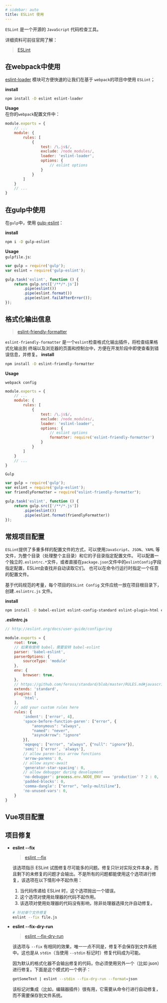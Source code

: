 ```yaml
---
# sidebar: auto
title: ESLint 使用
---
```


`ESLint` 是一个开源的 `JavaScript` 代码检查工具。

详细资料可前往官网了解：
> [ESLint](https://cn.eslint.org/)

## 在webpack中使用

[eslint-loader](https://www.npmjs.com/package/eslint-loader) 模块可方便快速的让我们在基于 `webpack`的项目中使用 `ESLint`；

__install__
``` bash
npm install -D eslint eslint-loader
```
__Usage__<br />
在你的`webpack`配置文件中：
``` js
module.exports = {
    // ...
    module: {
        rules: [
            {
                test: /\.js$/,
                exclude: /node_modules/,
                loader: 'eslint-loader',
                options: {
                    // eslint options
                }
            }
        ]
    }
    // ...
}
```

## 在gulp中使用

在`gulp`中，使用 [gulp-eslint](https://www.npmjs.com/package/gulp-eslint)：

__install__
``` bash
npm i -D gulp-eslint
```
__Usage__<br />
`gulpfile.js`:
```js
var gulp = require('gulp');
var eslint = require('gulp-eslint');

gulp.task('eslint', function () {
    return gulp.src(['/**/*.js'])
        .pipe(eslint())
        .pipe(eslint.format())
        .pipe(eslint.failAfterError());
});
```

## 格式化输出信息
> [eslint-friendly-formatter](https://www.npmjs.com/package/eslint-friendly-formatter)

`eslint-friendly-formatter` 是一个`eslint`检查格式化输出插件，将检查结果格式化输出到 终端以及浏览器的页面和控制台中，方便在开发阶段中即使查看到错误信息，并修复。
__install__
``` bash
npm install -D eslint-friendly-formatter
```
__Usage__

`webpack config`
``` js
module.exports = {
    // ...
    module: {
        rules: [
            {
                test: /\.js$/,
                exclude: /node_modules/,
                loader: 'eslint-loader',
                options: {
                    // eslint options
                    formatter: require('eslint-friendly-formatter')
                }
            }
        ]
    }
    // ...
}
```
`Gulp`
``` js
var gulp = require('gulp');
var eslint = require('gulp-eslint');
var friendlyFormatter = require("eslint-friendly-formatter");

gulp.task('eslint', function () {
    return gulp.src(['/**/*.js'])
        .pipe(eslint())
        .pipe(eslint.format(friendlyFormatter))
});

```

## 常规项目配置

`ESLint`提供了多重多样的配置文件的方式，可以使用`JavaScript`、`JSON`、`YAML` 等文件，为整个目录（处理整个主目录）和它的子目录指定配置文件。
可以配置一个独立的`.eslintrc.*`文件，或者直接在`package.json`文件中的`eslintConfig`字段指定配置，ESLint会查找并自动读取它们。
也可以在命令行运行时指定一个任意的配置文件。

基于代码规范的考量，每个项目的`ESLint Config` 文件应统一放在项目根目录下，创建`.eslintrc.js` 文件。

__install__

``` bash
npm install -D babel-eslint eslint-config-standard eslint-plugin-html eslint-plugin-standard
```

__.eslintrc.js__
``` js
// http://eslint.org/docs/user-guide/configuring

module.exports = {
    root: true,
    // 如果有使用 babel，需要安转 babel-eslint
    parser: 'babel-eslint',
    parserOptions: {
        sourceType: 'module'
    },
    env: {
        browser: true,
    },
    // https://github.com/feross/standard/blob/master/RULES.md#javascript-standard-style
    extends: 'standard',
    plugins: [
        'html',
    ],
    // add your custom rules here
    rules: {
        'indent': ['error', 4],
        'space-before-function-paren': ["error", {
            "anonymous": "always",
            "named": "never",
            "asyncArrow": "ignore"
        }],
        'eqeqeq': ["error", "always", {"null": "ignore"}],
        'semi': ['error', 'always'],
        // allow paren-less arrow functions
        'arrow-parens': 0,
        // allow async-await
        'generator-star-spacing': 0,
        // allow debugger during development
        'no-debugger': process.env.NODE_ENV === 'production' ? 2 : 0,
        'padded-blocks': 0,
        'comma-dangle': ["error", "only-multiline"],
        'no-unused-vars': 0,
    }
}
```

## Vue项目配置



## 项目修复

* **eslint --fix**

  > [eslint --fix](https://cn.eslint.org/docs/user-guide/command-line-interface#--fix)

  该选项指示 ESLint 试图修复尽可能多的问题。修复只针对实际文件本身，而且剩下的未修复的问题才会输出。不是所有的问题都能使用这个选项进行修复，该选项在以下情形中不起作用：

  1. 当代码传递给 ESLint 时，这个选项抛出一个错误。
  2. 这个选项对使用处理器的代码不起作用。
  3. 该选项对使用处理器的代码没有影响，除非处理器选择允许自动修复。

  ``` bash
  # 针对单个文件修复
  eslint --fix file.js
  ```

* **eslint --fix-dry-run**

  > [eslint --fix-dry-run](https://cn.eslint.org/docs/user-guide/command-line-interface#--fix-dry-run)

  该选项与 `--fix` 有相同的效果，唯一一点不同是，修复不会保存到文件系统中。这也是从 `stdin`（当使用 `--stdin` 标记时）修复代码成为可能。

  因为默认的格式化器不会输出修复的代码，你必须使用另外一个（比如 json）进行修复。下面是这个模式的一个例子：
  ``` bash
  getSomeText | eslint --stdin --fix-dry-run --format=json
  ```
  该标记对集成（比如，编辑器插件）很有用，它需要从命令行进行自动修复，而不需要保存到文件系统。
